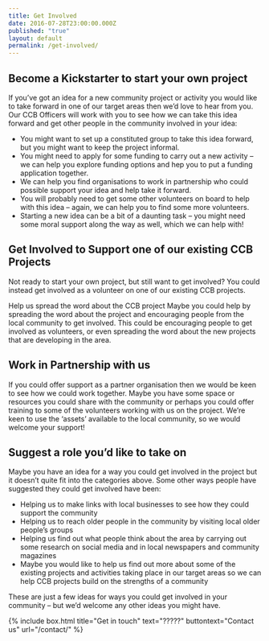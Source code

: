 ```yaml
---
title: Get Involved
date: 2016-07-28T23:00:00.000Z
published: "true"
layout: default
permalink: /get-involved/
---
```


## Become a Kickstarter to start your own project

If you’ve got an idea for a new community project or activity you would like to take forward in one of our target areas then we’d love to hear from you. Our CCB Officers will work with you to see how we can take this idea forward and get other people in the community involved in your idea:

* You might want to set up a constituted group to take this idea forward, but you might want to keep the project informal. 
* You might need to apply for some funding to carry out a new activity – we can help you explore funding options and hep you to put a funding application together.
* We can help you find organisations to work in partnership who could possible support your idea and help take it forward. 
* You will probably need to get some other volunteers on board to help with this idea – again, we can help you to find some more volunteers.
* Starting a new idea can be a bit of a daunting task – you might need some moral support along the way as well, which we can help with!

## Get Involved to Support one of our existing CCB Projects

Not ready to start your own project, but still want to get involved? You could instead get involved as a volunteer on one of our existing CCB projects. 

Help us spread the word about the CCB project
Maybe you could help by spreading the word about the project and encouraging people from the local community to get involved. This could be encouraging people to get involved as volunteers, or even spreading the word about the new projects that are developing in the area.

## Work in Partnership with us

If you could offer support as a partner organisation then we would be keen to see how we could work together. Maybe you have some space or resources you could share with the community or perhaps you could offer training to some of the volunteers working with us on the project. We’re keen to use the ‘assets’ available to the local community, so we would welcome your support!

## Suggest a role you’d like to take on

Maybe you have an idea for a way you could get involved in the project but it doesn’t quite fit into the categories above. Some other ways people have suggested they could get involved have been:

* Helping us to make links with local businesses to see how they could support the community
* Helping us to reach older people in the community by visiting local older people’s groups
* Helping us find out what people think about the area by carrying out some research on social media  and in local newspapers and community magazines
* Maybe you would like to help us find out more about some of the existing projects and activities taking place in our target areas so we can help CCB projects build on the strengths of a community

These are just a few ideas for ways you could get involved in your community – but we’d welcome any other ideas you might have.

{% include box.html title="Get in touch" text="?????" buttontext="Contact us" url="/contact/" %}